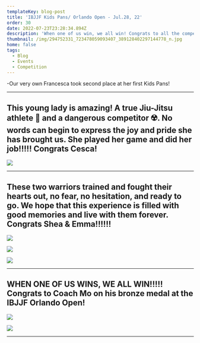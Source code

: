 ```yaml
---
templateKey: blog-post
title: 'IBJJF Kids Pans/ Orlando Open - Jul.28, 22'
order: 30
date: 2022-07-23T23:28:34.894Z
description: 'When one of us win, we all win! Congrats to all the competitors! '
thumbnail: /img/294752331_723478059093407_389128402297144778_n.jpg
home: false
tags:
  - Blog
  - Events
  - Competition
---
```

\-Our very own Francesca took second place at her first Kids Pans!

- - -

## This young lady is amazing! A true Jiu-Jitsu athlete 🥋 and a dangerous competitor ☢️. No words can begin to express the joy and pride she has brought us. She played her game and did her job!!!!! Congrats Cesca!

![](/img/294618039_723478062426740_5690541540169456131_n.jpg)

- - -

<bh>

## **These two warriors trained and fought their hearts out, no fear, no hesitation, and ready to go. We hope that this experience is filled with good memories and live with them forever. Congrats Shea & Emma!!!!!!**

![](/img/294487044_722856925822187_1668246772421478879_n.jpg)

![](/img/295285540_722856922488854_2775917236185101339_n.jpg)

![](/img/294439718_722856919155521_2161375921020216163_n.jpg)

- - -

<bh>

## WHEN ONE OF US WINS, WE ALL WIN!!!!! Congrats to Coach Mo on his bronze medal at the IBJJF Orlando Open!

![](/img/293934304_5147235912040508_7542910919177541224_n.jpg)

![](/img/294409789_5147235908707175_6070791767732697734_n.jpg)

- - -
